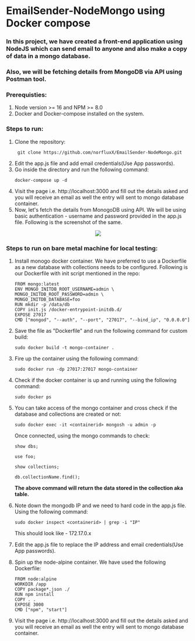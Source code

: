 # EmailSender-NodeMongo using Docker compose
### In this project, we have created a front-end application using NodeJS which can send email to anyone and also make a copy of data in a mongo database. 
### Also, we will be fetching details from MongoDB via API using Postman tool.
### Prerequisties: 
1. Node version >= 16 and NPM >= 8.0
2. Docker and Docker-compose installed on the system.
### Steps to run:
1. Clone the repository:
   ```
    git clone https://github.com/norfluxX/EmailSender-NodeMongo.git
   ```
2. Edit the app.js file and add email credentials(Use App passwords).
3. Go inside the directory and run the following command:
   ```
   docker-compose up -d
   ```
4. Visit the page i.e. http://localhost:3000 and fill out the details asked and you will receive an email as well the entry will sent to mongo database container.
5. Now, let's fetch the details from MonogoDB using API. We will be using basic authentication - username and password provided in the app.js file. Following is the screenshot of the same.
<p align="center">
      <img src="https://github.com/norfluxX/EmailSender-NodeMongo/assets/35907619/6acf7a22-f98a-4452-bddf-c29d09938760" />
</p>

### Steps to run on bare metal machine for local testing:
1. Install monogo docker container. We have preferred to use a Dockerfile as a new database with collections needs to be configured.
   Following is our Dockerfile with init script mentioned in the repo:
   ```
   FROM mongo:latest
   ENV MONGO_INITDB_ROOT_USERNAME=admin \
   MONGO_INITDB_ROOT_PASSWORD=admin \
   MONGO_INITDB_DATABASE=foo
   RUN mkdir -p /data/db
   COPY init.js /docker-entrypoint-initdb.d/
   EXPOSE 27017
   CMD ["mongod", "--auth", "--port", "27017", "--bind_ip", "0.0.0.0"]
   ```
2. Save the file as "Dockerfile" and run the following command for custom build:
   ```
   sudo docker build -t mongo-container .
   ```
3. Fire up the container using the following command:
   ```
   sudo docker run -dp 27017:27017 mongo-container
   ```
4. Check if the docker container is up and running using the following command:
   ```
   sudo docker ps
   ```
5. You can take access of the mongo container and cross check if the database and collections are created or not:
   ```
   sudo docker exec -it <containerid> mongosh -u admin -p
   ```
   Once connected, using the mongo commands to check:
   ```
   show dbs;
   ```
   ```
   use foo;
   ```
   ```
   show collections;
   ```
   ```
   db.collectionName.find();
   ```
   **The above command will return the data stored in the collection aka table.**
  
6. Note down the mongodb IP and we need to hard code in the app.js file. Using the following command:
   ```
   sudo docker inspect <containerid> | grep -i "IP"
   ```
   This should look like - 172.17.0.x
7. Edit the app.js file to replace the IP address and email credentials(Use App passwords).
8. Spin up the node-alpine container. We have used the following Dockerfile:
   ```
   FROM node:alpine
   WORKDIR /app
   COPY package*.json ./
   RUN npm install
   COPY . .
   EXPOSE 3000
   CMD ["npm", "start"]
   ```
9. Visit the page i.e. http://localhost:3000 and fill out the details asked and you will receive an email as well the entry will sent to mongo database container.
